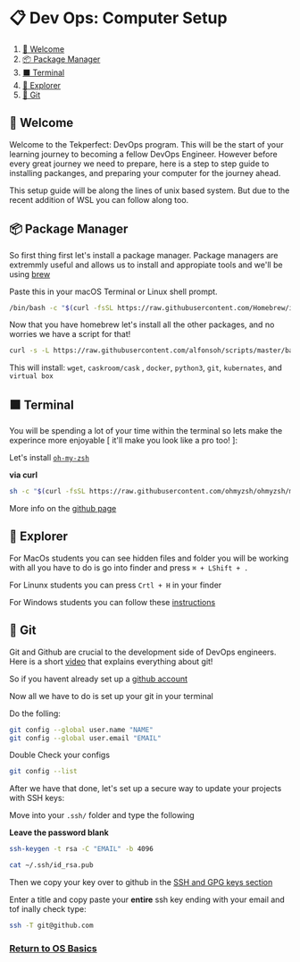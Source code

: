 # **📋 Dev Ops: Computer Setup**

1. [👋 Welcome](#👋-welcome)
1. [📦 Package Manager](#📦-package-manager)
1. [⬛ Terminal](#⬛-terminal)
1. [📁 Explorer](#📁-explorer)
1. [🚀 Git](#🚀-git)



## 👋 Welcome

Welcome to the Tekperfect: DevOps program. This will be the start of your learning journey to
becoming a fellow DevOps Engineer. However before every great journey we need to prepare, here is a step to step guide to installing packanges, and preparing your computer for the journey ahead.

This setup guide will be along the lines of unix based system. But due to the recent addition of WSL you can follow along too.

## 📦 Package Manager

So first thing first let's install a package manager. Package managers are extremmly useful and allows us to install and appropiate tools and we'll be using [brew](https://brew.sh/)

Paste this in your macOS Terminal or Linux shell prompt.

```bash
/bin/bash -c "$(curl -fsSL https://raw.githubusercontent.com/Homebrew/install/master/install.sh)"
```

Now that you have homebrew let's install all the other packages, and no worries we have a script for that!

```bash
curl -s -L https://raw.githubusercontent.com/alfonsoh/scripts/master/bash/devops-setup.sh | bash
```

This will install: `wget`, `caskroom/cask` , `docker`, `python3`, `git`, `kubernates`, and `virtual box` 


## ⬛ Terminal

You will be spending a lot of your time within the terminal so lets make the experince more enjoyable [ it'll make you look like a pro too! ]:

Let's install [`oh-my-zsh`](https://github.com/ohmyzsh/ohmyzsh)


**via curl**
```bash
sh -c "$(curl -fsSL https://raw.githubusercontent.com/ohmyzsh/ohmyzsh/master/tools/install.sh)"
```

More info on the [github page](https://github.com/ohmyzsh/ohmyzsh)

## 📁 Explorer

For MacOs students you can see hidden files and folder you will be working with all you have to do is go into finder and press `⌘ + LShift + .`

For Linunx students you can press `Crtl + H` in your finder

For Windows students you can follow these [instructions](https://support.microsoft.com/en-us/help/4028316/windows-view-hidden-files-and-folders-in-windows-10#:~:text=Open%20File%20Explorer%20from%20the,folders%2C%20and%20drives%20and%20OK.)

## 🚀 Git 

Git and Github are crucial to the development side of DevOps engineers. Here is a short [video](https://www.youtube.com/watch?time_continue=10&v=OqmSzXDrJBk&feature=emb_logo) that explains everything about git!

So if you havent already set up a [github account](https://github.com/join)

Now all we have to do is set up your git in your terminal

Do the folling:
```bash
git config --global user.name "NAME"
git config --global user.email "EMAIL"
```

Double Check your configs
```bash
git config --list
```

After we have that done, let's set up a secure way to update your projects with SSH keys:

Move into your `.ssh/` folder and type the following

**Leave the password blank**
```bash
ssh-keygen -t rsa -C "EMAIL" -b 4096
```

```bash 
cat ~/.ssh/id_rsa.pub
```
Then we copy your key over to github in the [SSH and GPG keys section](https://github.com/settings/keys)

Enter a title and copy paste your **entire** ssh key ending with your email and tof inally check type:

```bash
ssh -T git@github.com
```
### [Return to OS Basics](courses/01-Introduction/home.md)
